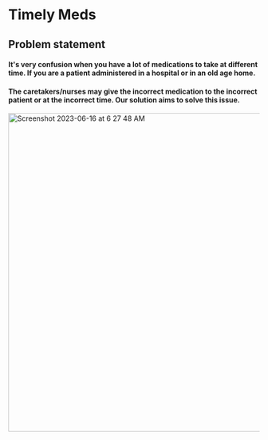 # Timely Meds

## Problem statement
#### It's very confusion when you have a lot of medications to take at different time. If you are a patient administered in a hospital or in an old age home. 

#### The caretakers/nurses may give the incorrect medication to the incorrect patient or at the incorrect time. Our solution aims to solve this issue.

<img width="637" alt="Screenshot 2023-06-16 at 6 27 48 AM" src="https://github.com/chirumer/rvce-hardware/assets/75577562/01a6e290-0058-4035-9f98-26b7f6fc7e68">

